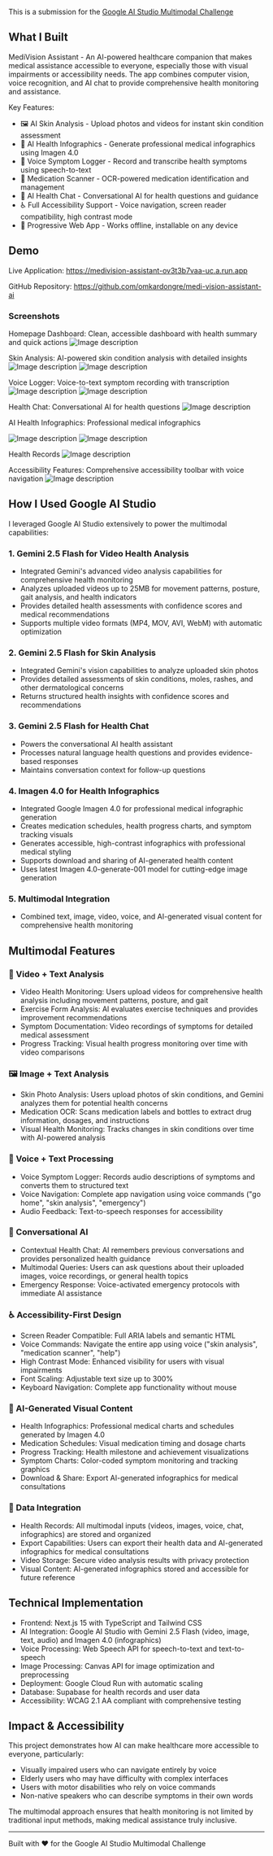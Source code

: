 This is a submission for the [Google AI Studio Multimodal Challenge](https://dev.to/challenges/google-ai-studio-2025-09-03)

## What I Built

MediVision Assistant - An AI-powered healthcare companion that makes medical assistance accessible to everyone, especially those with visual impairments or accessibility needs. The app combines computer vision, voice recognition, and AI chat to provide comprehensive health monitoring and assistance.

Key Features:

- 🖼️ AI Skin Analysis - Upload photos and videos for instant skin condition assessment
- 🎨 AI Health Infographics - Generate professional medical infographics using Imagen 4.0
- 🎤 Voice Symptom Logger - Record and transcribe health symptoms using speech-to-text
- 💊 Medication Scanner - OCR-powered medication identification and management
- 💬 AI Health Chat - Conversational AI for health questions and guidance
- ♿ Full Accessibility Support - Voice navigation, screen reader compatibility, high contrast mode
- 📱 Progressive Web App - Works offline, installable on any device

## Demo

Live Application: https://medivision-assistant-ov3t3b7vaa-uc.a.run.app

GitHub Repository: https://github.com/omkardongre/medi-vision-assistant-ai

### Screenshots

Homepage Dashboard: Clean, accessible dashboard with health summary and quick actions
![Image description](https://dev-to-uploads.s3.amazonaws.com/uploads/articles/t953kyqweffpg7wdiflt.png)

Skin Analysis: AI-powered skin condition analysis with detailed insights
![Image description](https://dev-to-uploads.s3.amazonaws.com/uploads/articles/yul1vb2f6ib37v4trlt6.png)
![Image description](https://dev-to-uploads.s3.amazonaws.com/uploads/articles/npe4ggha14r85n3j9ukw.png)

Voice Logger: Voice-to-text symptom recording with transcription
![Image description](https://dev-to-uploads.s3.amazonaws.com/uploads/articles/qk52jt47yn8puwqycm2r.png)
![Image description](https://dev-to-uploads.s3.amazonaws.com/uploads/articles/qfq5rbes56r917w1vhtm.png)

Health Chat: Conversational AI for health questions
![Image description](https://dev-to-uploads.s3.amazonaws.com/uploads/articles/u589w00ngr8cu5upwl8w.png)

AI Health Infographics: Professional medical infographics

![Image description](https://dev-to-uploads.s3.amazonaws.com/uploads/articles/enhn887x4299iredieec.png)
![Image description](https://dev-to-uploads.s3.amazonaws.com/uploads/articles/kylaxqh1cc68u6k7b8sn.png)

Health Records
![Image description](https://dev-to-uploads.s3.amazonaws.com/uploads/articles/3l9y96zckvbavb7fowvx.png)

Accessibility Features: Comprehensive accessibility toolbar with voice navigation
![Image description](https://dev-to-uploads.s3.amazonaws.com/uploads/articles/0dayoklfqjd6hgkwki6r.png)

## How I Used Google AI Studio

I leveraged Google AI Studio extensively to power the multimodal capabilities:

### 1. Gemini 2.5 Flash for Video Health Analysis

- Integrated Gemini's advanced video analysis capabilities for comprehensive health monitoring
- Analyzes uploaded videos up to 25MB for movement patterns, posture, gait analysis, and health indicators
- Provides detailed health assessments with confidence scores and medical recommendations
- Supports multiple video formats (MP4, MOV, AVI, WebM) with automatic optimization

### 2. Gemini 2.5 Flash for Skin Analysis

- Integrated Gemini's vision capabilities to analyze uploaded skin photos
- Provides detailed assessments of skin conditions, moles, rashes, and other dermatological concerns
- Returns structured health insights with confidence scores and recommendations

### 3. Gemini 2.5 Flash for Health Chat

- Powers the conversational AI health assistant
- Processes natural language health questions and provides evidence-based responses
- Maintains conversation context for follow-up questions

### 4. Imagen 4.0 for Health Infographics

- Integrated Google Imagen 4.0 for professional medical infographic generation
- Creates medication schedules, health progress charts, and symptom tracking visuals
- Generates accessible, high-contrast infographics with professional medical styling
- Supports download and sharing of AI-generated health content
- Uses latest Imagen 4.0-generate-001 model for cutting-edge image generation

### 5. Multimodal Integration

- Combined text, image, video, voice, and AI-generated visual content for comprehensive health monitoring

## Multimodal Features

### 🎥 Video + Text Analysis

- Video Health Monitoring: Users upload videos for comprehensive health analysis including movement patterns, posture, and gait
- Exercise Form Analysis: AI evaluates exercise techniques and provides improvement recommendations
- Symptom Documentation: Video recordings of symptoms for detailed medical assessment
- Progress Tracking: Visual health progress monitoring over time with video comparisons

### 🖼️ Image + Text Analysis

- Skin Photo Analysis: Users upload photos of skin conditions, and Gemini analyzes them for potential health concerns
- Medication OCR: Scans medication labels and bottles to extract drug information, dosages, and instructions
- Visual Health Monitoring: Tracks changes in skin conditions over time with AI-powered analysis

### 🎤 Voice + Text Processing

- Voice Symptom Logger: Records audio descriptions of symptoms and converts them to structured text
- Voice Navigation: Complete app navigation using voice commands ("go home", "skin analysis", "emergency")
- Audio Feedback: Text-to-speech responses for accessibility

### 💬 Conversational AI

- Contextual Health Chat: AI remembers previous conversations and provides personalized health guidance
- Multimodal Queries: Users can ask questions about their uploaded images, voice recordings, or general health topics
- Emergency Response: Voice-activated emergency protocols with immediate AI assistance

### ♿ Accessibility-First Design

- Screen Reader Compatible: Full ARIA labels and semantic HTML
- Voice Commands: Navigate the entire app using voice ("skin analysis", "medication scanner", "help")
- High Contrast Mode: Enhanced visibility for users with visual impairments
- Font Scaling: Adjustable text size up to 300%
- Keyboard Navigation: Complete app functionality without mouse

### 🎨 AI-Generated Visual Content

- Health Infographics: Professional medical charts and schedules generated by Imagen 4.0
- Medication Schedules: Visual medication timing and dosage charts
- Progress Tracking: Health milestone and achievement visualizations
- Symptom Charts: Color-coded symptom monitoring and tracking graphics
- Download & Share: Export AI-generated infographics for medical consultations

### 🔄 Data Integration

- Health Records: All multimodal inputs (videos, images, voice, chat, infographics) are stored and organized
- Export Capabilities: Users can export their health data and AI-generated infographics for medical consultations
- Video Storage: Secure video analysis results with privacy protection
- Visual Content: AI-generated infographics stored and accessible for future reference

## Technical Implementation

- Frontend: Next.js 15 with TypeScript and Tailwind CSS
- AI Integration: Google AI Studio with Gemini 2.5 Flash (video, image, text, audio) and Imagen 4.0 (infographics)
- Voice Processing: Web Speech API for speech-to-text and text-to-speech
- Image Processing: Canvas API for image optimization and preprocessing
- Deployment: Google Cloud Run with automatic scaling
- Database: Supabase for health records and user data
- Accessibility: WCAG 2.1 AA compliant with comprehensive testing

## Impact & Accessibility

This project demonstrates how AI can make healthcare more accessible to everyone, particularly:

- Visually impaired users who can navigate entirely by voice
- Elderly users who may have difficulty with complex interfaces
- Users with motor disabilities who rely on voice commands
- Non-native speakers who can describe symptoms in their own words

The multimodal approach ensures that health monitoring is not limited by traditional input methods, making medical assistance truly inclusive.

---

Built with ❤️ for the Google AI Studio Multimodal Challenge
